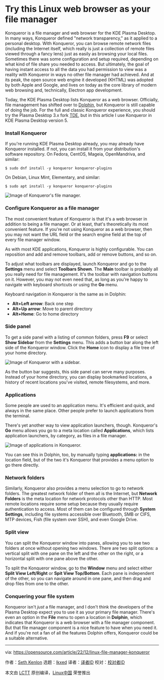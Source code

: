 [#]: subject: "Try this Linux web browser as your file manager"
[#]: via: "https://opensource.com/article/22/12/linux-file-manager-konqueror"
[#]: author: "Seth Kenlon https://opensource.com/users/seth"
[#]: collector: "lkxed"
[#]: translator: "geekpi"
[#]: reviewer: " "
[#]: publisher: " "
[#]: url: " "

Try this Linux web browser as your file manager
======

Konqueror is a file manager and web browser for the KDE Plasma Desktop. In many ways, Konqueror defined "network transparency," as it applied to a personal desktop. With Konqueror, you can browse remote network files (including the Internet itself, which really is just a collection of remote files viewed through a fancy lens) just as easily as browsing your local files. Sometimes there was some configuration and setup required, depending on what kind of file share you needed to access. But ultimately, the goal of having instant access to all the data you had permission to view was a reality with Konqueror in ways no other file manager had achieved. And at its peak, the open source web engine it developed (KHTML) was adopted by both Apple and Google, and lives on today as the core library of modern web browsing and, technically, Electron app development.

Today, the KDE Plasma Desktop lists Konqueror as a web browser. Officially, file management has shifted over to [Dolphin][1], but Konqueror is still capable of doing the job. For the full and classic Konqueror experience, you should try the Plasma Desktop 3.x fork [TDE][2], but in this article I use Konqueror in KDE Plasma Desktop version 5.

### Install Konqueror

If you're running KDE Plasma Desktop already, you may already have Konqueror installed. If not, you can install it from your distribution's software repository. On Fedora, CentOS, Mageia, OpenMandriva, and similar:

```
$ sudo dnf install -y konqueror konqueror-plugins
```

On Debian, Linux Mint, Elementary, and similar:

```
$ sudo apt install -y konqueror konqueror-plugins
```

![Image of ​Konqueror's file manager.][3]

### Configure Konqueror as a file manager

The most convenient feature of Konqueror is that it's a web browser in addition to being a file manager. Or at least, that's theoretically its most convenient feature. If you're not using Konqueror as a web browser, then you may not want the URL field or the search engine field at the top of every file manager window.

As with most KDE applications, Konqueror is highly configurable. You can reposition and add and remove toolbars, add or remove buttons, and so on.

To adjust what toolbars are displayed, launch Konqueror and go to the **Settings** menu and select **Toolbars Shown**. The **Main** toolbar is probably all you really need for file management. It's the toolbar with navigation buttons on it. However, you may not even need that, as long as you're happy to navigate with keyboard shortcuts or using the **Go** menu.

Keyboard navigation in Konqueror is the same as in Dolphin:

- **Alt+Left arrow**: Back one step
- **Alt+Up arrow**: Move to parent directory
- **Alt+Home**: Go to home directory

### Side panel

To get a side panel with a listing of common folders, press **F9** or select **Show Sidebar** from the **Settings** menu. This adds a button bar along the left side of the Konqueror window. Click the **Home** icon to display a file tree of your home directory.

![Image of ​Konqueror with a sidebar.][4]

As the button bar suggests, this side panel can serve many purposes. Instead of your home directory, you can display bookmarked locations, a history of recent locations you've visited, remote filesystems, and more.

### Applications

Some people are used to an application menu. It's efficient and quick, and always in the same place. Other people prefer to launch applications from the terminal.

There's yet another way to view application launchers, though. Konqueror's **Go** menu allows you go to a meta location called **Applications**, which lists application launchers, by category, as files in a file manager.

![Image of ​applications in Konqueror.][5]

You can see this in Dolphin, too, by manually typing **applications:** in the location field, but of the two it's Konqueror that provides a menu option to go there directly.

### Network folders

Similarly, Konqueror also provides a menu selection to go to network folders. The greatest network folder of them all is the Internet, but **Network Folders** is the meta location for network protocols other than HTTP. Most remote locations require some setup because they usually require authentication to access. Most of them can be configured through **System Settings**, including file systems accessible over Bluetooth, SMB or CIFS, MTP devices, Fish (file system over SSH), and even Google Drive.

### Split view

You can split the Konqueror window into panes, allowing you to see two folders at once without opening two windows. There are two split options: a vertical split with one pane on the left and the other on the right, or a horizontal split with one pane above the other.

To split the Konqueror window, go to the **Window** menu and select either **Split View Left/Right** or **Spit View Top/Bottom**. Each pane is independent of the other, so you can navigate around in one pane, and then drag and drop files from one to the other.

### Conquering your file system

Konqueror isn't _just_ a file manager, and I don't think the developers of the Plasma Desktop expect you to use it as your primary file manager. There's even an option in the **File** menu to open a location in **Dolphin**, which indicates that Konqueror is a web browser with a file manager component. But that file manager component is a nice feature to have when you need it. And if you're not a fan of all the features Dolphin offers, Konqueror could be a suitable alternative.

--------------------------------------------------------------------------------

via: https://opensource.com/article/22/12/linux-file-manager-konqueror

作者：[Seth Kenlon][a]
选题：[lkxed][b]
译者：[译者ID](https://github.com/译者ID)
校对：[校对者ID](https://github.com/校对者ID)

本文由 [LCTT](https://github.com/LCTT/TranslateProject) 原创编译，[Linux中国](https://linux.cn/) 荣誉推出

[a]: https://opensource.com/users/seth
[b]: https://github.com/lkxed
[1]: https://opensource.com/article/22/12/linux-file-manager-dolphin
[2]: https://opensource.com/article/19/12/linux-trinity-desktop-environment-tde
[3]: https://opensource.com/sites/default/files/2022-10/konqueror-filemanager.png
[4]: https://opensource.com/sites/default/files/2022-10/konqueror-sidebar.png
[5]: https://opensource.com/sites/default/files/2022-10/konqueror-applications.png
